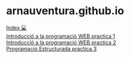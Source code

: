 # arnauventura.github.io

[Index 💻](https://arnauventura.github.io/WebEnBlanc/index.html)
<br/>
[Introducció a la programació WEB practica 1](https://arnauventura.github.io/DWEC/Introducció_a_la_programació_WEB/Practica_1.HTML)<br/>[Introducció a la programació WEB practica 2](https://arnauventura.github.io/DWEC/Introducció_a_la_programació_WEB/Practica_2.HTML)<br/>[Programació Estructurada practica 3](https://arnauventura.github.io/DWEC/Introducció_a_la_programació_WEB/Practica_3.HTML)
